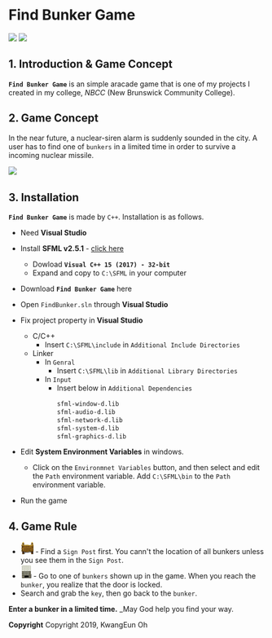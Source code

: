 # Find Bunker Game

![](https://img.shields.io/badge/-C%2B%2B-informational) ![](https://img.shields.io/badge/SFML-v2.5.1-success)

## 1. Introduction & Game Concept

**`Find Bunker Game`** is an simple aracade game that is one of my projects I created in my college, _NBCC_ (New Brunswick Community College).

## 2. Game Concept

In the near future, a nuclear-siren alarm is suddenly sounded in the city. A user has to find one of `bunkers` in a limited time in order to survive a incoming nuclear missile.

![](./img/scene.gif)

## 3. Installation

**`Find Bunker Game`** is made by `C++`. Installation is as follows.

- Need **Visual Studio**
- Install **SFML v2.5.1** - <a href="https://www.sfml-dev.org/download/sfml/2.5.1/" target="_blank">click here</a>

  - Dowload **`Visual C++ 15 (2017) - 32-bit`**
  - Expand and copy to `C:\SFML` in your computer

- Download **`Find Bunker Game`** here
- Open `FindBunker.sln` through **Visual Studio**
- Fix project property in **Visual Studio**
  - C/C++
    - Insert `C:\SFML\include` in `Additional Include Directories`
  - Linker
    - In `Genral`
      - Insert `C:\SFML\lib` in `Additional Library Directories`
    - In `Input`
      - Insert below in `Additional Dependencies`
        ```
        sfml-window-d.lib
        sfml-audio-d.lib
        sfml-network-d.lib
        sfml-system-d.lib
        sfml-graphics-d.lib
        ```
- Edit **System Environment Variables** in windows.

  - Click on the `Environmnet Variables` button, and then select and edit the `Path` environment variable. Add `C:\SFML\bin` to the `Path` environment variable.

- Run the game

## 4. Game Rule

- ![](./img/SignPost1.png) - Find a `Sign Post` first. You cann't the location of all bunkers unless you see them in the `Sign Post`.
- ![](./img/Bunker3.png) - Go to one of `bunkers` shown up in the game. When you reach the `bunker`, you realize that the door is locked.
- Search and grab the `key`, then go back to the `bunker`.

**Enter a bunker in a limited time.** \_May God help you find your way.

**Copyright**
Copyright 2019, KwangEun Oh
